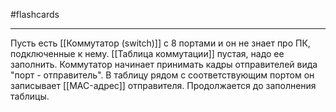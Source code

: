 #flashcards
***
Пусть есть [[Коммутатор (switch)]] с 8 портами и он не знает про ПК, подключенные к нему. [[Таблица коммутации]] пустая, надо ее заполнить.
Коммутатор начинает принимать кадры отправителей вида "порт - отправитель". В таблицу рядом с соответствующим портом он записывает [[MAC-адрес]] отправителя. Продолжается до заполнения таблицы.
<!--SR:!2025-10-11,15,290-->